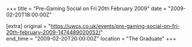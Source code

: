 +++
title = "Pre-Gaming Social on Fri 20th February 2009"
date = "2009-02-20T18:00:00Z"

[extra]
original = "https://uwcs.co.uk/events/pre-gaming-social-on-fri-20th-february-2009-1474489020052/"    
end_time = "2009-02-20T20:00:00Z"
location = "The Graduate"
+++



